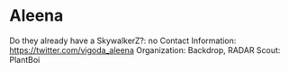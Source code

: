 # Aleena

Do they already have a SkywalkerZ?: no
Contact Information: https://twitter.com/vigoda_aleena
Organization: Backdrop, RADAR
Scout: PlantBoi